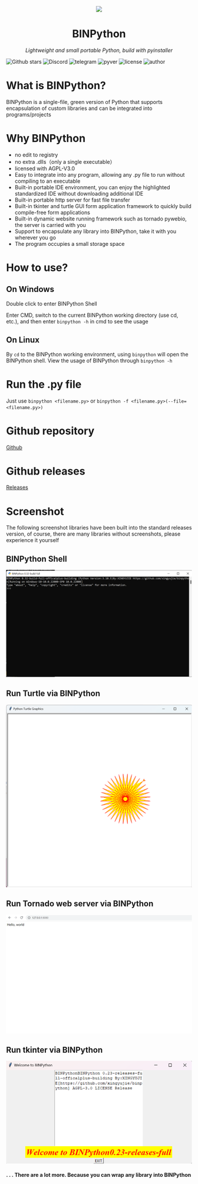 <div align=center><img src="https://raw.githubusercontent.com/xingyujie/binpython/main/py.ico" width="  "></div>
<h1 align="center" name="binpython">BINPython</h1>
<p align="center">
    <em>Lightweight and small portable Python, build with pyinstaller
</em>
</p>
<p align="center">

![Github stars](https://img.shields.io/github/stars/xingyujie/binpython.svg)
![Discord](https://img.shields.io/badge/Discord-https://discord.gg/dz9HwwdSXh-green)
![telegram](https://img.shields.io/badge/Telegram-@binpython-blue)
![pyver](https://img.shields.io/badge/PythonVersion->3.5-green)
![license](https://img.shields.io/badge/LICENSE-AGPL--3.0-brightgreen)
![author](https://img.shields.io/badge/Author-xingyujie-orange)

# What is BINPython?
BINPython is a single-file, green version of Python that supports encapsulation of custom libraries and can be integrated into programs/projects 
# Why BINPython
* no edit to registry  
* no extra .dlls（only a single executable）  
* licensed with AGPL-V3.0  
* Easy to integrate into any program, allowing any .py file to run without compiling to an executable  
* Built-in portable IDE environment, you can enjoy the highlighted standardized IDE without downloading additional IDE 
* Built-in portable http server for fast file transfer 
* Built-in tkinter and turtle GUI form application framework to quickly build compile-free form applications 
* Built-in dynamic website running framework such as tornado pywebio, the server is carried with you 
* Support to encapsulate any library into BINPython, take it with you wherever you go 
* The program occupies a small storage space 

# How to use?
## On Windows
Double click to enter BINPython Shell 

Enter CMD, switch to the current BINPython working directory (use cd, etc.), and then enter `binpython -h` in cmd to see the usage
## On Linux
By `cd` to the BINPython working environment, using `binpython` will open the BINPython shell. View the usage of BINPython through `binpython -h`
# Run the .py file
Just use `binpython <filename.py>` or `binpython -f <filename.py>(--file=<filename.py>)`
# Github repository
[Github](https://github.com/xingyujie/binpython)
# Github releases
[Releases](https://github.com/xingyujie/binpython/releases)
# Screenshot
The following screenshot libraries have been built into the standard releases version, of course, there are many libraries without screenshots, please experience it yourself
## BINPython Shell
![binpython](docs/img/binpython/main.png "binpython")
## Run Turtle via BINPython
![binpython](docs/img/binpython/turtle.png "binpython")
## Run Tornado web server via BINPython
![binpython](docs/img/binpython/tornado.png "binpython")
## Run tkinter via BINPython
![binpython](docs/img/binpython/tk.png "binpython")
#### . . . There are a lot more. Because you can wrap any library into BINPython